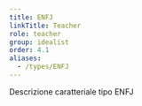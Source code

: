 ```yaml
---
title: ENFJ
linkTitle: Teacher
role: teacher
group: idealist
order: 4.1
aliases:
  - /types/ENFJ
---
```

Descrizione caratteriale tipo ENFJ